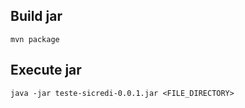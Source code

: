 ## Build jar

    mvn package

## Execute jar

    java -jar teste-sicredi-0.0.1.jar <FILE_DIRECTORY>
